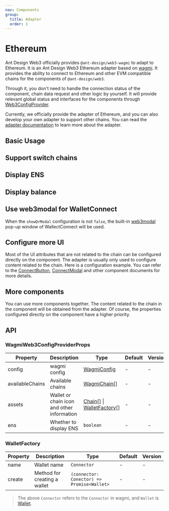 ```yaml
---
nav: Components
group:
  title: Adapter
  order: 1
---
```


# Ethereum

Ant Design Web3 officially provides `@ant-design/web3-wagmi` to adapt to Ethereum. It is an Ant Design Web3 Ethereum adapter based on [wagmi](https://wagmi.sh/). It provides the ability to connect to Ethereum and other EVM compatible chains for the components of `@ant-design/web3`.

Through it, you don't need to handle the connection status of the component, chain data request and other logic by yourself. It will provide relevant global status and interfaces for the components through [Web3ConfigProvider](../web3-config-provider/index.md).

Currently, we officially provide the adapter of Ethereum, and you can also develop your own adapter to support other chains. You can read the [adapter documentation](../../../../docs/guide/adapter.md) to learn more about the adapter.

## Basic Usage

<code src="./demos/basic.tsx"></code>

## Support switch chains

<code src="./demos/chains.tsx"></code>

## Display ENS

<code src="./demos/name.tsx"></code>

## Display balance

<code src="./demos/balance.tsx"></code>

## Use web3modal for WalletConnect

When the `showQrModal` configuration is not `false`, the built-in [web3modal](https://web3modal.com/) pop-up window of WallectConnect will be used.

<code src="./demos/web3modal.tsx"></code>

## Configure more UI

Most of the UI attributes that are not related to the chain can be configured directly on the component. The adapter is usually only used to configure content related to the chain. Here is a configuration example. You can refer to the [ConnectButton](../connect-button/index.md), [ConnectModal](../connect-modal/index.md) and other component documents for more details.

<code src="./demos/uiconfig.tsx"></code>

## More components

You can use more components together. The content related to the chain in the component will be obtained from the adapter. Of course, the properties configured directly on the component have a higher priority.

<code src="./demos/more-components.tsx"></code>

## API

### WagmiWeb3ConfigProviderProps

| Property | Description | Type | Default | Version |
| --- | --- | --- | --- | --- |
| config | wagmi config | [WagmiConfig](https://wagmi.sh/core/config) | - | - |
| availableChains | Available chains | [WagmiChain[]](https://wagmi.sh/core/chains) | - | - |
| assets | Wallet or chain icon and other information | [Chain](./types#chain)\[\] \| [WalletFactory](#walletfactory)\[\] | - | - |
| ens | Whether to display ENS | `boolean` | - | - |

### WalletFactory

| Property | Description | Type | Default | Version |
| --- | --- | --- | --- | --- |
| name | Wallet name | `Connector` | - | - |
| create | Method for creating a wallet | `(connector: Conector) => Promise<Wallet>` | - | - |

> The above `Connector` refers to the `Connector` in wagmi, and `Wallet` is [Wallet](./types#wallet).

